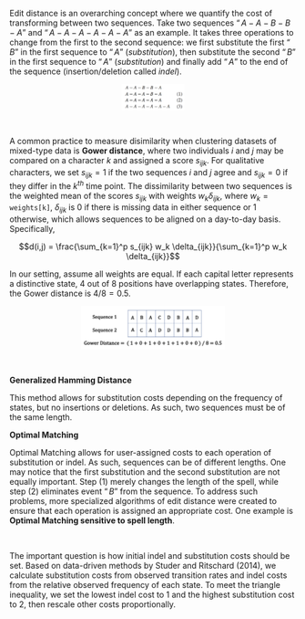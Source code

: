 Edit distance is an overarching concept where we quantify the cost of transforming between two sequences. Take two sequences $“A−A−B−B−A”$ and $“A−A−A−A−A−A”$ as an example. It takes three operations to change from the first to the second sequence: we first substitute the first $“B”$ in the first sequence to $“A”$ (*substitution*), then substitute the second $“B”$ in the first sequence to $“A”$ (*substitution*) and finally add $“A”$ to the end of the sequence (insertion/deletion called *indel*).

<img src="edit_distance.png" alt="" style="width: 22%;display: block;
  margin-left: auto;
  margin-right: auto;"/>

&nbsp;

A common practice to measure disimilarity when clustering datasets of mixed-type data is **Gower distance**, where two individuals $i$ and $j$ may be compared on a character $k$ and assigned a score $s_{ijk}$. For qualitative characters, we set $s_{ijk} = 1$ if the two sequences $i$ and $j$ agree and $s_{ijk} = 0$ if they differ in the $k^{th}$ time point. The dissimilarity between two sequences is the weighted mean of the scores $s_{ijk}$ with weights $w_k \delta_{ijk}$, where $w_k = \texttt{weights[k]}$, $\delta_{ijk}$ is 0 if there is missing data in either sequence or 1 otherwise, which allows sequences to be aligned on a day-to-day basis. Specifically,

$$d(i,j) = \frac{\sum_{k=1}^p s_{ijk} w_k \delta_{ijk}}{\sum_{k=1}^p w_k \delta_{ijk}}$$

In our setting, assume all weights are equal. If each capital letter represents a distinctive state, 4 out of 8 positions have overlapping states. Therefore, the Gower distance is $4 / 8 = 0.5$.

<img src="Gower.png" alt="" style="width: 50%;display: block;
  margin-left: auto;
  margin-right: auto;"/>
  
&nbsp;

**Generalized Hamming Distance**

This method allows for substitution costs depending on the frequency of states, but no insertions or deletions. As such, two sequences must be of the same length.

**Optimal Matching**

Optimal Matching allows for user-assigned costs to each operation of substitution or indel. As such, sequences can be of different lengths. One may notice that the first substitution and the second substitution are not equally important. Step (1) merely changes the length of the spell, while step (2) eliminates event $“B”$ from the sequence. To address such problems, more specialized algorithms of edit distance were created to ensure that each operation is assigned an appropriate cost. One example is **Optimal Matching sensitive to spell length**.

&nbsp;

The important question is how initial indel and substitution costs should be set. Based on data-driven methods by Studer and Ritschard (2014), we calculate substitution costs from observed transition rates and indel costs from the relative observed frequency of each state. To meet the triangle inequality, we set the lowest indel cost to $1$ and the highest substitution cost to $2$, then rescale other costs proportionally.
